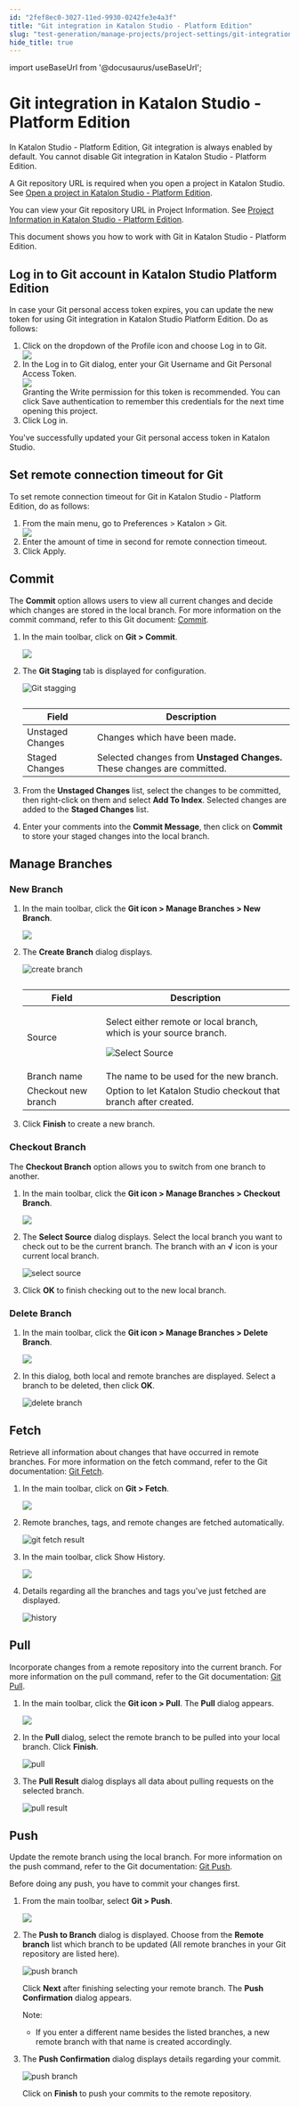 ```yaml
---
id: "2fef8ec0-3027-11ed-9930-0242fe3e4a3f"
title: "Git integration in Katalon Studio - Platform Edition"
slug: "test-generation/manage-projects/project-settings/git-integration/git-integration-in-katalon-studio---platform-edition"
hide_title: true
---
```

import useBaseUrl from '@docusaurus/useBaseUrl';


# <a id="id-23ce7549" class="anchor_top_offset"/><a id="ariaid-title1" class="anchor_top_offset"/>Git integration in Katalon Studio - Platform Edition

<p xmlns="http://www.w3.org/1999/xhtml" className="p">In Katalon Studio - Platform Edition, Git integration is always enabled by default. You cannot disable Git integration in Katalon Studio - Platform Edition.</p> 
<p xmlns="http://www.w3.org/1999/xhtml" className="p">A Git repository URL is required when you open a project in Katalon Studio. See <a className="xref" href="/docs/test-generation/manage-projects/manage-test-projects/open-a-test-project-in-katalon-studio---platform-edition">Open a project in Katalon Studio - Platform Edition</a>.</p> 
<p xmlns="http://www.w3.org/1999/xhtml" className="p">You can view your Git repository URL in <span className="ph uicontrol">Project Information</span>. See <a className="xref" href="/docs/test-generation/manage-projects/project-settings/view-and-edit-your-project-information-in-katalon-studio#concept-1a822743">Project Information in Katalon Studio - Platform Edition</a>.</p> 
<p xmlns="http://www.w3.org/1999/xhtml" className="p">This document shows you how to work with Git in Katalon Studio - Platform Edition.</p> 

## <a id="task-7394" class="anchor_top_offset"/>Log in to Git account in Katalon Studio Platform Edition

<section xmlns="http://www.w3.org/1999/xhtml" className="section context"><p className="p">In case your Git personal access token expires, you can update the new token for using Git integration in Katalon Studio Platform Edition. Do as follows:</p></section> 
<ol xmlns="http://www.w3.org/1999/xhtml" className="ol steps"><li className="li step stepexpand"><span className="ph cmd">Click on the dropdown of the <span className="ph uicontrol">Profile</span> icon and choose <span className="ph uicontrol">Log in to Git</span>.</span><div className="itemgroup info"><img className="image" width={400} src={useBaseUrl("/e315f4a0-302a-11ed-9930-0242fe3e4a3f.png")} /></div></li><li className="li step stepexpand"><span className="ph cmd">In the <span className="ph uicontrol">Log in to Git</span> dialog, enter your Git <span className="ph uicontrol">Username</span> and Git <span className="ph uicontrol">Personal Access Token</span>.</span><div className="itemgroup info"><img className="image" width={500} src={useBaseUrl("/fddfac00-3029-11ed-9930-0242fe3e4a3f.png")} /></div><div className="itemgroup info">Granting the Write permission for this token is recommended. You can click <span className="ph uicontrol">Save authentication</span> to remember this credentials for the next time opening this project.</div></li><li className="li step stepexpand"><span className="ph cmd">Click <span className="ph uicontrol">Log in</span>.</span></li></ol> 
<section xmlns="http://www.w3.org/1999/xhtml" className="section result">You've successfully updated your Git personal access token in Katalon Studio.</section> 

## <a id="task-6174" class="anchor_top_offset"/>Set remote connection timeout for Git

<section xmlns="http://www.w3.org/1999/xhtml" className="section context">To set remote connection timeout for Git in Katalon Studio - Platform Edition, do as follows:</section> 
<ol xmlns="http://www.w3.org/1999/xhtml" className="ol steps"><li className="li step stepexpand"><span className="ph cmd">From the main menu, go to <span className="ph uicontrol">Preferences</span> &gt; <span className="ph uicontrol">Katalon</span> &gt; <span className="ph uicontrol">Git</span>.</span><div className="itemgroup info"><img className="image" width={700} src={useBaseUrl("/e76e1510-3033-11ed-9930-0242fe3e4a3f.png")} /></div></li><li className="li step stepexpand"><span className="ph cmd">Enter the amount of time in second for remote connection timeout.</span></li><li className="li step stepexpand"><span className="ph cmd">Click <span className="ph uicontrol">Apply</span>.</span></li></ol> 

## <a id="id_7-2f51644a" class="anchor_top_offset"/>Commit

<p xmlns="http://www.w3.org/1999/xhtml" className="p">The <strong className="ph b">Commit</strong> option allows users to view all   current changes and decide which changes are stored in the local   branch. For more information on the commit command, refer to this   Git document: <a className="xref j-external-link" href="https://git-scm.com/docs/git-commit" target="_blank">Commit</a>.</p> 
<ol xmlns="http://www.w3.org/1999/xhtml" className="ol"><li className="li">     <p className="p">In the main toolbar, click on <strong className="ph b">Git &gt;         Commit</strong>.</p>     <p className="p">       <img className="image" width={250} src={useBaseUrl("/2fd25360-3404-11ed-9930-0242fe3e4a3f.png")} /></p>   </li><li className="li">     <p className="p">The <strong className="ph b">Git Staging</strong> tab is displayed for       configuration.</p>     <p className="p"><img className="image" width={700} src={useBaseUrl("/9217cdb0-22b2-11ed-9930-0242fe3e4a3f.png")} alt="Git stagging" />     </p>     <table className="table"><caption /><thead className="thead"><tr className><th className="entry anchor_top_offset" id="id_7-2f51644a__entry__1">Field</th><th className="entry anchor_top_offset" id="id_7-2f51644a__entry__2">Description</th></tr></thead><tbody className="tbody"><tr className><td className="entry" headers="id_7-2f51644a__entry__1 id_7-2f51644a__entry__2 ">Unstaged Changes</td><td className="entry" headers="id_7-2f51644a__entry__1 id_7-2f51644a__entry__2 ">Changes which have been made.</td></tr><tr className><td className="entry" headers="id_7-2f51644a__entry__1 id_7-2f51644a__entry__2 ">Staged Changes</td><td className="entry" headers="id_7-2f51644a__entry__1 id_7-2f51644a__entry__2 ">Selected changes from <strong className="ph b">Unstaged Changes.</strong> These             changes are committed.</td></tr></tbody></table>   </li><li className="li">     <p className="p">From the <strong className="ph b">Unstaged Changes</strong> list, select the       changes to be committed, then right-click on them and select       <strong className="ph b">Add To Index</strong>. Selected changes are added to the       <strong className="ph b">Staged Changes</strong> list.</p>   </li><li className="li">     <p className="p">Enter your comments into the <strong className="ph b">Commit Message</strong>,       then click on <strong className="ph b">Commit</strong> to store your staged changes       into the local branch.</p>   </li></ol> 
    

## <a id="id_8-12ac7b4e" class="anchor_top_offset"/>Manage Branches

    
              

### <a id="id_9-32800f40" class="anchor_top_offset"/>New Branch

<ol xmlns="http://www.w3.org/1999/xhtml" className="ol"><li className="li">     <p className="p">In the main toolbar, click the <strong className="ph b">Git icon &gt; Manage         Branches &gt; New Branch</strong>.</p>     <p className="p">       <img className="image" width={300} src={useBaseUrl("/d7ef6f60-3404-11ed-9930-0242fe3e4a3f.png")} /></p>   </li><li className="li">     <p className="p">The <strong className="ph b">Create Branch</strong> dialog displays.</p>     <p className="p"><img className="image" width={500} src={useBaseUrl("/9212ebb0-22b2-11ed-9930-0242fe3e4a3f.png")} alt="create branch" />     </p>     <table className="table"><caption /><thead className="thead"><tr className><th className="entry anchor_top_offset" id="id_9-32800f40__entry__1">Field</th><th className="entry anchor_top_offset" id="id_9-32800f40__entry__2">Description</th></tr></thead><tbody className="tbody"><tr className><td className="entry" headers="id_9-32800f40__entry__1 id_9-32800f40__entry__2 ">Source</td><td className="entry" headers="id_9-32800f40__entry__1 id_9-32800f40__entry__2 ">             <p className="p">Select either remote or local branch, which is your source               branch.</p>             <p className="p"><img className="image" width={500} src={useBaseUrl("/9211da40-22b2-11ed-9930-0242fe3e4a3f.png")} alt="Select Source" />             </p>           </td></tr><tr className><td className="entry" headers="id_9-32800f40__entry__1 id_9-32800f40__entry__2 ">Branch name</td><td className="entry" headers="id_9-32800f40__entry__1 id_9-32800f40__entry__2 ">The name to be used for the new branch.</td></tr><tr className><td className="entry" headers="id_9-32800f40__entry__1 id_9-32800f40__entry__2 ">Checkout new branch</td><td className="entry" headers="id_9-32800f40__entry__1 id_9-32800f40__entry__2 ">Option to let Katalon Studio checkout that branch after             created.</td></tr></tbody></table>   </li><li className="li">     <p className="p">Click <strong className="ph b">Finish</strong> to create a new branch.</p>   </li></ol> 

### <a id="id_10-67fc134a" class="anchor_top_offset"/>Checkout Branch

<p xmlns="http://www.w3.org/1999/xhtml" className="p">The <strong className="ph b">Checkout Branch</strong> option allows you to switch   from one branch to another.</p> 
<ol xmlns="http://www.w3.org/1999/xhtml" className="ol"><li className="li">     <p className="p">In the main toolbar, click the <strong className="ph b">Git icon &gt; Manage         Branches &gt; Checkout Branch</strong>.</p>     <p className="p">       <img className="image" width={300} src={useBaseUrl("/176c5590-3405-11ed-9930-0242fe3e4a3f.png")} /></p>   </li><li className="li">     <p className="p">The <strong className="ph b">Select Source</strong> dialog displays. Select the       local branch you want to check out to be the current branch. The       branch with an <strong className="ph b">√</strong> icon is your current local       branch.</p>     <p className="p"><img className="image" width={500} src={useBaseUrl("/920dbb90-22b2-11ed-9930-0242fe3e4a3f.png")} alt="select source" />     </p>   </li><li className="li">     <p className="p">Click <strong className="ph b">OK</strong> to finish checking out to the new       local branch.</p>   </li></ol> 

### <a id="id_11-64ec1245" class="anchor_top_offset"/>Delete Branch

<ol xmlns="http://www.w3.org/1999/xhtml" className="ol"><li className="li">     <p className="p">In the main toolbar, click the <strong className="ph b">Git icon &gt; Manage         Branches &gt; Delete Branch</strong>.</p>     <p className="p">       <img className="image" width={300} src={useBaseUrl("/4f2ec760-3405-11ed-9930-0242fe3e4a3f.png")} /></p>   </li><li className="li">     <p className="p">In this dialog, both local and remote branches are displayed.       Select a branch to be deleted, then click <strong className="ph b">OK</strong>.</p>     <p className="p"><img className="image" width={500} src={useBaseUrl("/91e2db00-22b2-11ed-9930-0242fe3e4a3f.png")} alt="delete branch" />     </p>   </li></ol> 

## <a id="id_12-1cd4874e" class="anchor_top_offset"/>Fetch

<p xmlns="http://www.w3.org/1999/xhtml" className="p">Retrieve all information about changes that have occurred in   remote branches. For more information on the fetch command, refer   to the Git documentation: <a className="xref j-external-link" href="https://git-scm.com/docs/git-fetch" target="_blank">Git Fetch</a>.</p> 
<ol xmlns="http://www.w3.org/1999/xhtml" className="ol"><li className="li">     <p className="p">In the main toolbar, click on <strong className="ph b">Git  &gt;         Fetch</strong>.</p>     <p className="p">       <img className="image" width={250} src={useBaseUrl("/942348c0-3403-11ed-9930-0242fe3e4a3f.png")} /></p>   </li><li className="li">     <p className="p">Remote branches, tags, and remote changes are fetched       automatically.</p>     <p className="p"><img className="image" width={500} src={useBaseUrl("/91dd83d0-22b2-11ed-9930-0242fe3e4a3f.png")} alt="git fetch result" />     </p>   </li><li className="li">     <p className="p">In the main toolbar, click <span className="ph uicontrol">Show History</span>.</p>     <p className="p">       <img className="image" width={250} src={useBaseUrl("/cfc42d40-3403-11ed-9930-0242fe3e4a3f.png")} /></p>   </li><li className="li">     <p className="p">Details regarding all the branches and tags you've just fetched       are displayed.</p>     <p className="p"><img className="image" width={750} src={useBaseUrl("/921e0f40-22b2-11ed-9930-0242fe3e4a3f.png")} alt="history" />     </p>   </li></ol> 

## <a id="id_13-c8dfd64b" class="anchor_top_offset"/>Pull

<p xmlns="http://www.w3.org/1999/xhtml" className="p">Incorporate changes from a remote repository into the current   branch. For more information on the pull command, refer to the Git   documentation: <a className="xref j-external-link" href="https://git-scm.com/docs/git-pull" target="_blank">Git     Pull</a>.</p> 
<ol xmlns="http://www.w3.org/1999/xhtml" className="ol"><li className="li">     <p className="p">In the main toolbar, click the <strong className="ph b">Git icon &gt;         Pull</strong>. The <strong className="ph b">Pull</strong> dialog appears.</p>     <p className="p">       <img className="image" width={250} src={useBaseUrl("/d9edbaf0-3405-11ed-9930-0242fe3e4a3f.png")} /></p>   </li><li className="li">     <p className="p">In the <strong className="ph b">Pull</strong> dialog, select the remote branch to       be pulled into your local branch. Click       <strong className="ph b">Finish</strong>.</p>     <p className="p"><img className="image" width={500} src={useBaseUrl("/91ffd8e0-22b2-11ed-9930-0242fe3e4a3f.png")} alt="pull" />     </p>   </li><li className="li">     <p className="p">The <strong className="ph b">Pull Result</strong> dialog displays all data about       pulling requests on the selected branch.</p>     <p className="p"><img className="image" width={350} src={useBaseUrl("/91fe5240-22b2-11ed-9930-0242fe3e4a3f.png")} alt="pull result" />     </p>   </li></ol> 

## <a id="id_14-5f909c4c" class="anchor_top_offset"/>Push

<p xmlns="http://www.w3.org/1999/xhtml" className="p">Update the remote branch using the local branch. For more information on the push command, refer to the Git documentation: <a className="xref j-external-link" href="https://git-scm.com/docs/git-push" target="_blank">Git Push</a>.</p> 
<p xmlns="http://www.w3.org/1999/xhtml" className="p">Before doing any push, you have to commit your changes first.</p> 
<ol xmlns="http://www.w3.org/1999/xhtml" className="ol"><li className="li">     <p className="p">From the main toolbar, select  <strong className="ph b">Git  &gt; Push</strong>.</p>     <p className="p">        <img className="image" width={250} src={useBaseUrl("/f4f6f6e0-3405-11ed-9930-0242fe3e4a3f.png")} /></p>   </li><li className="li">     <p className="p">The <strong className="ph b">Push to Branch</strong> dialog is displayed. Choose from the <strong className="ph b">Remote branch</strong> list which branch to be updated (All remote branches in your Git repository are listed here).</p>     <p className="p"><img className="image" width={500} src={useBaseUrl("/91fa3390-22b2-11ed-9930-0242fe3e4a3f.png")} alt="push branch" />      </p>     <p className="p">Click <strong className="ph b">Next</strong> after finishing selecting your remote branch. The <strong className="ph b">Push Confirmation</strong> dialog appears.</p>     <div className="note note note_note"><span className="note__title">Note:</span>        <ul className="ul"><li className="li">           <p className="p">If you enter a different name besides the listed branches, a new remote branch with that name is created accordingly.</p>         </li></ul>     </div>   </li><li className="li">     <p className="p">The <strong className="ph b">Push Confirmation</strong> dialog displays details regarding your commit.</p>     <p className="p"><img className="image" width={500} src={useBaseUrl("/91ee73c0-22b2-11ed-9930-0242fe3e4a3f.png")} alt="push branch" />      </p>     <p className="p">Click on <strong className="ph b">Finish</strong> to push your commits to the remote repository.</p>   </li></ol> 

